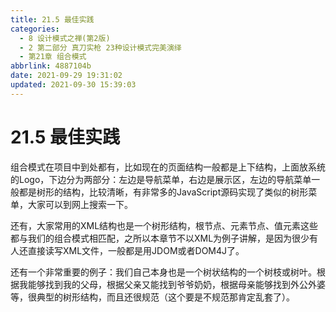 ```yaml
---
title: 21.5 最佳实践
categories:
  - 8 设计模式之禅(第2版)
  - 2 第二部分 真刀实枪 23种设计模式完美演绎
  - 第21章 组合模式
abbrlink: 4887104b
date: 2021-09-29 19:31:02
updated: 2021-09-30 15:39:03
---
```

# 21.5 最佳实践
组合模式在项目中到处都有，比如现在的页面结构一般都是上下结构，上面放系统的Logo，下边分为两部分：左边是导航菜单，右边是展示区，左边的导航菜单一般都是树形的结构，比较清晰，有非常多的JavaScript源码实现了类似的树形菜单，大家可以到网上搜索一下。

还有，大家常用的XML结构也是一个树形结构，根节点、元素节点、值元素这些都与我们的组合模式相匹配，之所以本章节不以XML为例子讲解，是因为很少有人还直接读写XML文件，一般都是用JDOM或者DOM4J了。

还有一个非常重要的例子：我们自己本身也是一个树状结构的一个树枝或树叶。根据我能够找到我的父母，根据父亲又能找到爷爷奶奶，根据母亲能够找到外公外婆等，很典型的树形结构，而且还很规范（这个要是不规范那肯定乱套了）。



